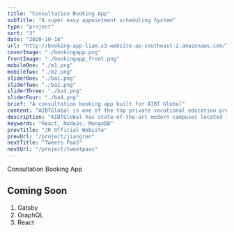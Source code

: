 ```yaml
---
title: "Consultation Booking App"
subTitle: "A super easy appointment scheduling System"
type: "project"
sort: "3"
date: "2020-10-18"
url: "http://booking-app-liam.s3-website-ap-southeast-2.amazonaws.com/login"
coverImage: "./bookingapp.png"
frontImage: "./bookingapp_front.png"
mobileOne: "./m1.png"
mobileTwo: "./m2.png"
sliderOne: "./ba1.png"
sliderTwo: "./ba2.png"
sliderThree: "./ba3.png"
sliderFour: "./ba4.png"
brief: "A consultation booking app built for AIBT Global"
content: "AIBTGlobal is one of the top private vocational education providers in Australia, specialising in vocational training and academic pathway programs to both international and domestic students. Established in 2015, AIBTGlobal delivers over 90 Australian qualifications to over 3,100 international students from over 70 different countries. "
description: "AIBTGlobal has state-of-the-art modern campuses located in Brisbane, Sydney and Hobart. This Consultation Booking System makes it much easier for the school's students and staff to manage and schedule their own consultations"
keywords: "React, NodeJs, MongoDB"
prevTitle: "JR Official Website"
prevUrl: "/project/jiangren"
nextTitle: "Tweets PaaS"
nextUrl: "/project/tweetpaas"
---
```


Consultation Booking App

## Coming Soon

1. Gatsby
2. GraphQL
3. React